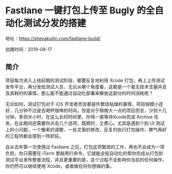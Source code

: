 # Fastlane 一键打包上传至 Bugly 的全自动化测试分发的搭建

地址：https://shevakuilin.com/fastlane-build/

创建时间：2019-08-17

## 简介

项目每次进入上线前期的测试阶段，都要反复地利用 Xcode 打包，再上上传测试发布平台，再分发给测试人员，无论从哪个角度看，这都是一个毫无技术含量并且及其耗时的事情，那么能不能通过自动化部署来解放这部分的时间消耗呢？



无论如何，测试打包对于 iOS 开发者而言都是件繁琐枯燥的事情，项目规模小还好，几分钟不过是去喝杯咖啡的时间。但是对于稍微大一点的项目而言，少则十几分钟，多则半小时，在这么长的时间里，你得一直等待Xcode完成 Archive 任务，在此期间还需要你点击几个选项，既费时，又费心。尤其是遇到个别 UI 测试上的小问题，一个像素的调整、一处文案的修改，反复的执行打包操作，脾气再好的工程师都会感到一阵抓狂。

自从去年第一次使用过 Fastlane 之后，打包这项繁琐的工作，再也不会成为一项负担，你只需要在 iTerm 里敲两行命令，它就能全程自动化的帮你完成从打包到测试平台发布整套流程，并且更重要的是，这个过程不会影响你当前的任何操作，你仍然可以继续使用 Xcode，或者做任何你想做的事。